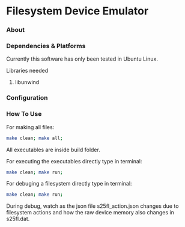 # Filesystem Device Emulator

### About

### Dependencies & Platforms
Currently this software has only been tested in Ubuntu Linux.

Libraries needed
1. libunwind

### Configuration

### How To Use
For making all files:
```bash
make clean; make all; 
```
All executables are inside build folder.

For executing the executables directly type in terminal:
```bash
make clean; make run;
```

For debuging a filesystem directly type in terminal:
```bash
make clean; make run;
```

During debug, watch as the json file s25fl_action.json changes due to filesystem actions 
and how the raw device memory also changes in s25fl.dat.